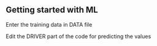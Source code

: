 ## Getting started with ML

Enter the training data in DATA file

Edit the DRIVER part of the code for predicting the values
